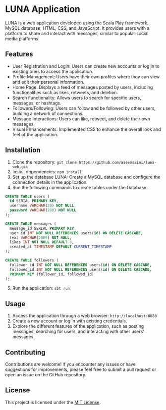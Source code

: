 # LUNA Application

LUNA is a web application developed using the Scala Play framework, MySQL database, HTML, CSS, and JavaScript. It provides users with a platform to share and interact with messages, similar to popular social media platforms.

## Features

- User Registration and Login: Users can create new accounts or log in to existing ones to access the application.
- Profile Management: Users have their own profiles where they can view and edit their personal information.
- Home Page: Displays a feed of messages posted by users, including functionalities such as likes, retweets, and deletion.
- Search Functionality: Allows users to search for specific users, messages, or hashtags.
- Followers/Following: Users can follow and be followed by other users, building a network of connections.
- Message Interactions: Users can like, retweet, and delete their own messages.
- Visual Enhancements: Implemented CSS to enhance the overall look and feel of the application.

## Installation

1. Clone the repository: `git clone https://github.com/aseemsaini/luna-web.git`
2. Install dependencies: `npm install`
3. Set up the database LUNA: Create a MySQL database and configure the connection details in the application.
4. Run the following commands to create tables under the Database:
```sql
CREATE TABLE users (
  id SERIAL PRIMARY KEY,
  username VARCHAR(20) NOT NULL,
  password VARCHAR(200) NOT NULL
);

CREATE TABLE messages (
  message_id SERIAL PRIMARY KEY,
  user_id INT NOT NULL REFERENCES users(id) ON DELETE CASCADE,
  text VARCHAR(2000) NOT NULL,
  likes INT NOT NULL DEFAULT 0,
  created_at TIMESTAMP DEFAULT CURRENT_TIMESTAMP
);

CREATE TABLE followers (
  follower_id INT NOT NULL REFERENCES users(id) ON DELETE CASCADE,
  followed_id INT NOT NULL REFERENCES users(id) ON DELETE CASCADE,
  PRIMARY KEY (follower_id, followed_id)
);
```

5. Run the application: `sbt run`

## Usage

1. Access the application through a web browser: `http://localhost:8080`
2. Create a new account or log in with existing credentials.
3. Explore the different features of the application, such as posting messages, searching for users, and interacting with other users' messages.

## Contributing

Contributions are welcome! If you encounter any issues or have suggestions for improvements, please feel free to submit a pull request or open an issue on the GitHub repository.

## License

This project is licensed under the [MIT License](https://opensource.org/licenses/MIT).
